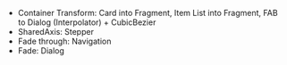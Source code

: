 * Container Transform: Card into Fragment, Item List into Fragment, FAB to Dialog (Interpolator) + CubicBezier
* SharedAxis: Stepper
* Fade through: Navigation
* Fade: Dialog